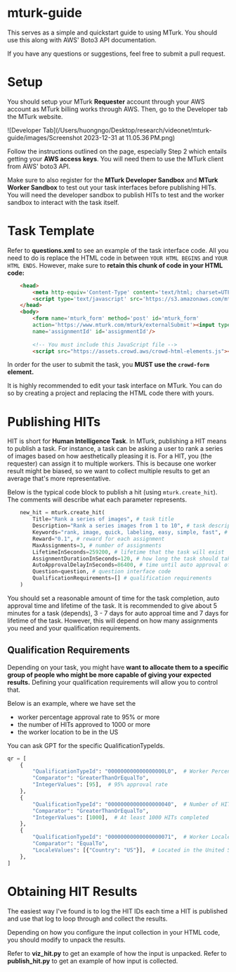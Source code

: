 # mturk-guide

This serves as a simple and quickstart guide to using MTurk. You should use this along with AWS' Boto3 API documentation. 

If you have any questions or suggestions, feel free to submit a pull request. 

# Setup

You should setup your MTurk **Requester** account through your AWS account as MTurk billing works through AWS. Then, go to the Developer tab the MTurk website.

![Developer Tab](/Users/huongngo/Desktop/research/videonet/mturk-guide/images/Screenshot 2023-12-31 at 11.05.36 PM.png)

Follow the instructions outlined on the page, especially Step 2 which entails getting your **AWS access keys**. You will need them to use the MTurk client from AWS' boto3 API.

Make sure to also register for the **MTurk Developer Sandbox** and **MTurk Worker Sandbox** to test out your task interfaces before publishing HITs. You will need the developer sandbox to publish HITs to test and the worker sandbox to interact with the task itself. 

# Task Template

Refer to **questions.xml** to see an example of the task interface code. All you need to do is replace the HTML code in between ``YOUR HTML BEGINS`` and ``YOUR HTML ENDS``. However, make sure to **retain this chunk of code in your HTML code:**

```html
    <head>
        <meta http-equiv='Content-Type' content='text/html; charset=UTF-8'/>
        <script type='text/javascript' src='https://s3.amazonaws.com/mturk-public/externalHIT_v1.js'></script>
    </head>
    <body>
        <form name='mturk_form' method='post' id='mturk_form' 
        action='https://www.mturk.com/mturk/externalSubmit'><input type='hidden' value='' 
        name='assignmentId' id='assignmentId'/>
        
        <!-- You must include this JavaScript file -->
        <script src="https://assets.crowd.aws/crowd-html-elements.js"></script>
```

In order for the user to submit the task, you **MUST use the ``crowd-form`` element.**

It is highly recommended to edit your task interface on MTurk. You can do so by creating a project and replacing the HTML code there with yours. 

# Publishing HITs

HIT is short for **Human Intelligence Task**. In MTurk, publishing a HIT means to publish a task. For instance, a task can be asking a user to rank a series of images based on how aesthetically pleasing it is. For a HIT, you (the requester) can assign it to multiple workers. This is because one worker result might be biased, so we want to collect multiple results to get an average that's more representative. 

Below is the typical code block to publish a hit (using `mturk.create_hit`). The comments will describe what each parameter represents.

```python
    new_hit = mturk.create_hit(
        Title="Rank a series of images", # task title
        Description="Rank a series images from 1 to 10", # task description that is presented to worker before they accept task
        Keywords="rank, image, quick, labeling, easy, simple, fast", # keywords that workers might search for to work on tasks
        Reward="0.1", # reward for each assignment
        MaxAssignments=3, # number of assignments 
        LifetimeInSeconds=259200, # lifetime that the task will exist
        AssignmentDurationInSeconds=120, # how long the task should take
        AutoApprovalDelayInSeconds=86400, # time until auto approval of task submission
        Question=question, # question interface code
        QualificationRequirements=[] # qualification requirements
    )
```

You should set a reasonable amount of time for the task completion, auto approval time and lifetime of the task. It is recommended to give about 5 minutes for a task (depends), 3 - 7 days for auto approal time and 7 days for lifetime of the task. However, this will depend on how many assignments you need and your qualification requirements. 

## Qualification Requirements

Depending on your task, you might have **want to allocate them to a specific group of people who might be more capable of giving your expected results.** Defining your qualification requirements will allow you to control that. 

Below is an example, where we have set the 
- worker percentage approval rate to 95% or more
- the number of HITs approved to 1000 or more
- the worker location to be in the US 


You can ask GPT for the specific QualificationTypeIds. 

```python
qr = [
    {
        "QualificationTypeId": "000000000000000000L0",  # Worker Percentage Approval Rate
        "Comparator": "GreaterThanOrEqualTo",
        "IntegerValues": [95],  # 95% approval rate
    },
    {
        "QualificationTypeId": "00000000000000000040",  # Number of HITs Approved
        "Comparator": "GreaterThanOrEqualTo",
        "IntegerValues": [1000],  # At least 1000 HITs completed
    },
    {
        "QualificationTypeId": "00000000000000000071",  # Worker Locale
        "Comparator": "EqualTo",
        "LocaleValues": [{"Country": "US"}],  # Located in the United States
    },
]
```
# Obtaining HIT Results

The easiest way I've found is to log the HIT IDs each time a HIT is published and use that log to loop through and collect the results.

Depending on how you configure the input collection in your HTML code, you should modify to unpack the results. 

Refer to **viz_hit.py** to get an example of how the input is unpacked. 
Refer to **publish_hit.py** to get an example of how input is collected.
